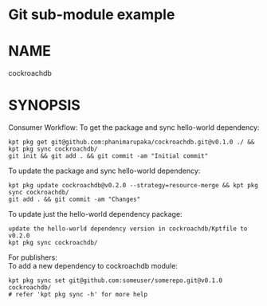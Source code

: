 Git sub-module example
==================================================

# NAME

  cockroachdb

# SYNOPSIS

Consumer Workflow:
To get the package and sync hello-world dependency:

    kpt pkg get git@github.com:phanimarupaka/cockroachdb.git@v0.1.0 ./ && kpt pkg sync cockroachdb/
    git init && git add . && git commit -am "Initial commit" 
    
To update the package and sync hello-world dependency:
    
    kpt pkg update cockroachdb@v0.2.0 --strategy=resource-merge && kpt pkg sync cockroachdb/
    git add . && git commit -am "Changes" 

To update just the hello-world dependency package:

    update the hello-world dependency version in cockroachdb/Kptfile to v0.2.0
    kpt pkg sync cockroachdb/

For publishers:    
To add a new dependency to cockroachdb module:
    
    kpt pkg sync set git@github.com:someuser/somerepo.git@v0.1.0 cockroachdb/
    # refer 'kpt pkg sync -h' for more help

    



